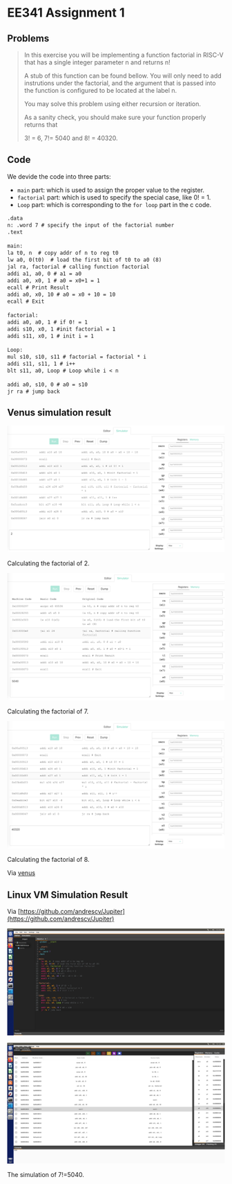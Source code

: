 # EE341 Assignment 1

## Problems

> In this exercise you will be implementing a function factorial in RISC-V that has a single integer parameter n and returns n!
>
> A stub of this function can be found bellow. You will only need to add instrutions under the factorial, and the argument that is passed into the function is configured to be located at the label n.
>
> You may solve this problem using either recursion or iteration.
>
> As a sanity check, you should make sure your function properly returns that
>
> 3! = 6, 7!= 5040 and 8! = 40320.

## Code

We devide the code into three parts:

- ```main``` part: which is used to assign the proper value to the register.
- ```factorial``` part: which is used to specify the special case, like 0! = 1.
- ```Loop``` part: which is corresponding to the ```for loop``` part in the c code.

```assembly
.data
n: .word 7 # specify the input of the factorial number
.text

main:
la t0, n  # copy addr of n to reg t0
lw a0, 0(t0)  # load the first bit of t0 to a0 (8)
jal ra, factorial # calling function factorial
addi a1, a0, 0 # a1 = a0
addi a0, x0, 1 # a0 = x0+1 = 1
ecall # Print Result
addi a0, x0, 10 # a0 = x0 + 10 = 10
ecall # Exit

factorial:
addi a0, a0, 1 # if 0! = 1
addi s10, x0, 1 #init factorial = 1
addi s11, x0, 1 # init i = 1

Loop:
mul s10, s10, s11 # factorial = factorial * i
addi s11, s11, 1 # i++
blt s11, a0, Loop # Loop while i < n

addi a0, s10, 0 # a0 = s10
jr ra # jump back
```

## Venus simulation result

![](assets/venus1.png)

Calculating the factorial of 2.

![](assets/venus2.png)

Calculating the factorial of 7.

![](assets/venus3.png)

Calculating the factorial of 8.

Via [venus](https://www.kvakil.me/venus/)

## Linux VM Simulation Result

Via [https://github.com/andrescv/Jupiter](https://github.com/andrescv/Jupiter)

![](assets/jupiter1.png)

![](assets/jupiter2.png)

The simulation of 7!=5040.

